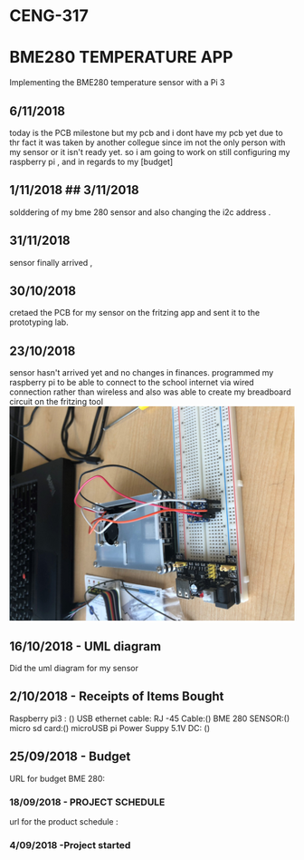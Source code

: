 # CENG-317

# BME280 TEMPERATURE APP
Implementing the BME280 temperature sensor with a Pi 3


## 6/11/2018 
today is the PCB milestone but my pcb and i dont have my pcb yet due to thr fact it was taken by another collegue since im not the only person with my sensor or it isn't ready yet. so i am going to work on still configuring my raspberry pi , and in regards to my [budget] 

## 1/11/2018 ## 3/11/2018
solddering of my bme 280 sensor  and also changing the i2c address .


## 31/11/2018
sensor finally arrived ,

## 30/10/2018 
cretaed the PCB for my sensor on the fritzing app and sent it to the prototyping lab.

## 23/10/2018 
sensor hasn't arrived yet and no changes in finances. 
programmed my raspberry pi to be able to connect to the school internet via wired connection rather than wireless and also was able to create my breadboard circuit on the fritzing tool 
![Breadboard](https://github.com/sam9dadet/CENG-317/blob/master/breadboard%20.jpg)


## 16/10/2018 - UML diagram
Did the uml diagram for my sensor 

## 2/10/2018 - Receipts of Items Bought 

Raspberry pi3 : ()
USB ethernet cable: 
RJ -45 Cable:()
BME 280 SENSOR:()
micro sd card:()
microUSB pi Power Suppy 5.1V DC: ()



## 25/09/2018 - Budget
URL for budget BME 280: 


### 18/09/2018 - PROJECT SCHEDULE
url for the product schedule : 



### 4/09/2018 -Project started


